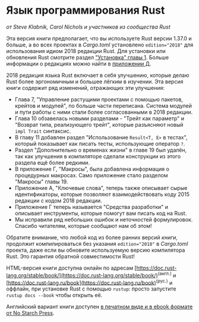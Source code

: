 # Язык программирования Rust

*от Steve Klabnik, Carol Nichols и участников из сообщества Rust*

Эта версия книги предполагает, что вы используете Rust версии 1.37.0 и больше, а во всех проектах в *Cargo.toml* установлено `edition="2018"` для использования идиом 2018 редакции Rust. Для установки или обновления Rust смотрите раздел ["Установка" главы 1]<comment>. Больше информации о редакциях можно найти в <a href="appendix-05-editions.html" data-md-type="link">приложении Д</a></comment><comment>.</comment>

2018 редакция языка Rust включает в себя улучшению, которые делаю Rust более эргономичным и большее лёгким в изучении. Эта версия книги содержит ряд изменений, отражающих эти улучшения:

- Глава 7, "Управление растущими проектами с помощью пакетов, крейтов и модулей", по больше части переписана. Система модулей и пути работы с ними стали более согласованными в 2018 редакции.
- Глава 10 обзавелась новыми разделами - "Трейт как параметр" и "Возврат типа, реализующего трейт", которые разъясняют новый `impl Trait` синтаксис.
- В главу 11 добавлен раздел "Использование `Result<T, E>` в тестах", который показывает как писать тесты, использующие оператор `?`.
- Раздел "Дополнительно о временах жизни" в главе 19 был удалён, так как улучшения в компиляторе сделали конструкции из этого раздела ещё более редкими.
- В приложение Г, "Макросы", была добавлена информация о процедурных макросах. Само приложение стало разделом "Макросы" главы 19.
- Приложение А, "Ключевые слова", теперь также описывает сырые идентификаторы, которые позволяют взаимодействовать коду 2015 редакции с кодом 2018 редакции.
- Приложение Г теперь называется "Средства разработки" и описывает инструменты, которые помогут вам писать код на Rust.
- Мы исправили ряд небольших ошибок и неточностей формулировок. Спасибо читателям, которые сообщают нам об этом!

Обратите внимание, что любой код из более ранних версий *книги*, продолжит компилироваться без указания `edition="2018"` в *Cargo.toml* проекта, даже если вы обновите используемую версию компилятора Rust. Это гарантия обратной совместимости Rust!

HTML-версия книги доступна онлайн по адресам
[https://doc.rust-lang.org/stable/book/](https://doc.rust-lang.org/stable/book/)<sup>(англ.)</sup> и [https://doc.rust-lang.ru/book](https://doc.rust-lang.ru/book)<sup>(рус.)</sup> и оффлайн, при установке Rust с помощью `rustup`: просто запустите `rustup docs --book` чтобы открыть её.

Английский вариант книги доступен [в печатном виде и в ebook формате от No Starch Press].


["Установка" главы 1]: ch01-01-installation.html
[в печатном виде и в ebook формате от No Starch Press]: appendix-05-editions.html